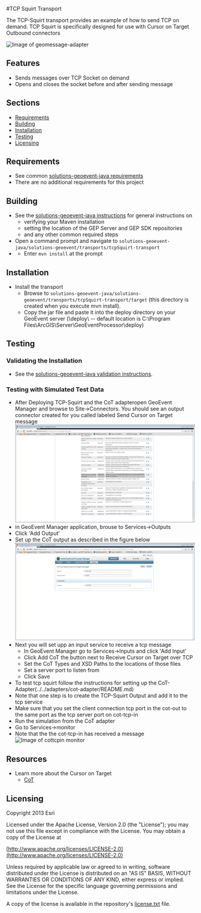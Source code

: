 ﻿#TCP Squirt Transport

The TCP-Squirt transport provides an example of how to send TCP on demand. TCP Squirt is specifically designed for use with Cursor on Target Outbound connectors

![Image of geomessage-adapter](TCP-Squirt.png)

## Features

* Sends messages over TCP Socket on demand
* Opens and closes the socket before and after sending message

## Sections

* [Requirements](#requirements)
* [Building](#building)
* [Installation](#installation)
* [Testing](#testing)
* [Licensing](#licensing)

## Requirements

* See common [solutions-geoevent-java requirements](../../../README.md#requirements)
* There are no additional requirements for this project

## Building 

* See the [solutions-geoevent-java instructions](../../../README.md#instructions) for general instructions on 
    * verifying your Maven installation
    * setting the location of the GEP Server and GEP SDK repositories
    * and any other common required steps
 * Open a command prompt and navigate to `solutions-geoevent-java/solutions-geoevent/transports/tcpSquirt-transport`
 * * Enter `mvn install` at the prompt

## Installation

* Install the transport
    * Browse to `solutions-geoevent-java/solutions-geoevent/transports/tcpSquirt-transport/target` (this directory is created when you execute mvn install).
    * Copy the jar file and paste it into the deploy directory on your GeoEvent server (<GEP install location>\deploy\ -- default location is C:\Program Files\ArcGIS\Server\GeoEventProcessor\deploy)

## Testing

### Validating the Installation
 
* See the [solutions-geoevent-java validation instructions](../../../README.md#validating-install).

### Testing with Simulated Test Data

* After Deploying TCP-Squirt and the CoT adapteropen GeoEvent Manager and browse to Site->Connectors.  You should see an output connector created for you called labeled Send Cursor on Target message
![Image of create connector](doc/connector.png)
* in GeoEvent Manager application, brouse to Services->Outputs
* Click 'Add Output'
* Set up the CoT output as described in the figure below
![Image of create output config](doc/tcp-squirt-output.png)
* Next you will set upp an input service to receive a tcp message
  * In GeoEvent Manager go to Services->Inputs and click 'Add Input'
  * Click Add CoT the button next to Receive Cursor on Target over TCP
  * Set the CoT Types and XSD Paths to the locations of those files
  * Set a server port to listen from
  * Click Save
* To test tcp squirt follow the instructions for setting up the CoT-Adapter(../../adapters/cot-adapter/README.md)
* Note that one step is to create the TCP-Squirt Output and add it to the tcp service
* Make sure that you set the client connection tcp port in the cot-out to the same port as the tcp server port on cot-tcp-in
* Run the simulation from the CoT adapter
* Go to Services->monitor
* Note that the the cot-tcp-in has received a message
![Image of cottcpin monitor](doc/cot-tcp-in-monitor)
## Resources

* Learn more about the Cursor on Target
    * [CoT](http://cot.mitre.org/index.html)

## Licensing

Copyright 2013 Esri

Licensed under the Apache License, Version 2.0 (the "License");
you may not use this file except in compliance with the License.
You may obtain a copy of the License at

   [http://www.apache.org/licenses/LICENSE-2.0](http://www.apache.org/licenses/LICENSE-2.0)

Unless required by applicable law or agreed to in writing, software
distributed under the License is distributed on an "AS IS" BASIS,
WITHOUT WARRANTIES OR CONDITIONS OF ANY KIND, either express or implied.
See the License for the specific language governing permissions and
limitations under the License.

A copy of the license is available in the repository's
[license.txt](../../../license.txt) file.
